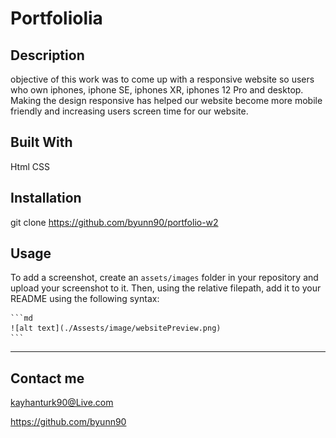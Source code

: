 # Portfoliolia

## Description

objective of this work was to come up with a responsive website so users who own iphones, iphone SE, iphones XR, iphones 12 Pro and desktop. Making the design responsive has helped our website become more mobile friendly and increasing users screen time for our website.

## Built With

Html
CSS

## Installation

git clone https://github.com/byunn90/portfolio-w2

## Usage

To add a screenshot, create an `assets/images` folder in your repository and upload your screenshot to it. Then, using the relative filepath, add it to your README using the following syntax:

    ```md
    ![alt text](./Assests/image/websitePreview.png)
    ```

---

## Contact me

kayhanturk90@Live.com

https://github.com/byunn90
